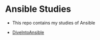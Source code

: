 # Ansible Studies

- This repo contains my studies of Ansible

- [DiveIntoAnsible](https://www.udemy.com/course/diveintoansible/)